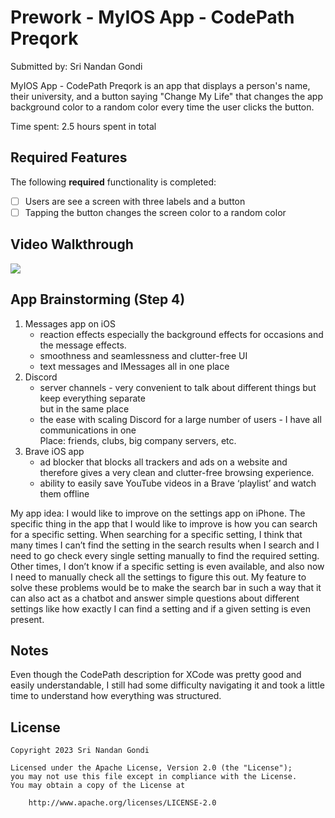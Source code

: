 # Prework - MyIOS App - CodePath Preqork

Submitted by: Sri Nandan Gondi

MyIOS App - CodePath Preqork is an app that displays a person's name, their university, and a button saying "Change My Life" that changes the app background color to a random color every time the user clicks the button.

Time spent: 2.5 hours spent in total

## Required Features

The following **required** functionality is completed:

- [ ] Users are see a screen with three labels and a button
- [ ] Tapping the button changes the screen color to a random color
 
## Video Walkthrough

<div>
    <a href="https://www.loom.com/share/f1a1aca6d2474394ae973a8336f6a869">
    </a>
    <a href="https://www.loom.com/share/f1a1aca6d2474394ae973a8336f6a869">
      <img style="max-width:300px;" src="https://cdn.loom.com/sessions/thumbnails/f1a1aca6d2474394ae973a8336f6a869-with-play.gif">
    </a>
</div>

## App Brainstorming (Step 4)
1. Messages app on iOS
   - reaction effects especially the background effects for occasions and the message effects.
   - smoothness and seamlessness and clutter-free UI
   - text messages and IMessages all in one place
2. Discord
   - server channels - very convenient to talk about different things but keep everything separate       
     but in the same place
   - the ease with scaling Discord for a large number of users - I have all communications in one     
      Place: friends, clubs, big company servers, etc.
3. Brave iOS app
   - ad blocker that blocks all trackers and ads on a website and therefore gives a very clean and 
     clutter-free browsing experience.
   - ability to easily save YouTube videos in a Brave ‘playlist’ and watch them offline


My app idea:
I would like to improve on the settings app on iPhone. The specific thing in the app that I would like to improve is how you can search for a specific setting. When searching for a specific setting, I think that many times I can’t find the setting in the search results when I search and I 
need to go check every single setting manually to find the required setting. Other times, I don’t know if a specific setting is even available, and also now I need to manually check all the settings to figure this out. My feature to solve these problems would be to make the search bar in 
such a way that it can also act as a chatbot and answer simple questions about different settings like how exactly I can find a setting and if a given setting is even present.

## Notes

Even though the CodePath description for XCode was pretty good and easily understandable, I still had some difficulty navigating it and took a little time to understand how everything was structured.

## License

    Copyright 2023 Sri Nandan Gondi

    Licensed under the Apache License, Version 2.0 (the "License");
    you may not use this file except in compliance with the License.
    You may obtain a copy of the License at

        http://www.apache.org/licenses/LICENSE-2.0
